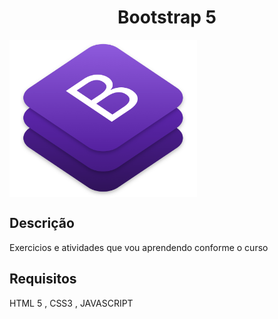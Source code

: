 
<h1 align="center">Bootstrap 5</h1>
<img align="center" src="./github/bootstrap-logo.png" width="300px">

## **Descrição**

<p>Exercicios e atividades que vou aprendendo conforme o curso</p>

## **Requisitos**
HTML 5 , CSS3 , JAVASCRIPT